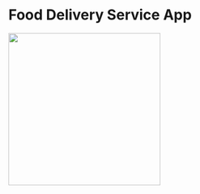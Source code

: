 # Food Delivery Service App

<img src="https://github.com/EforestHD/SwiftUI-Food-Order-App/blob/master/Screenshots/Restaurant.PNG" width="300"/>
